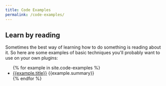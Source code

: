 ```yaml
---
title: Code Examples
permalink: /code-examples/
---
```


## Learn by reading

Sometimes the best way of learning how to do something is reading about it. So here are some examples of basic techniques you'll probably want to use on your own plugins:

<ul>
{% for example in site.code-examples %}
  <li><a href="{{example.url}}">{{example.title}}</a> {{example.summary}}</li>
{% endfor %}
</ul>
